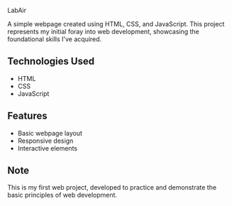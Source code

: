 LabAir

A simple webpage created using HTML, CSS, and JavaScript. This project represents my initial foray into web development, showcasing the foundational skills I've acquired.

## Technologies Used
- HTML
- CSS
- JavaScript

## Features
- Basic webpage layout
- Responsive design
- Interactive elements

## Note
This is my first web project, developed to practice and demonstrate the basic principles of web development.
